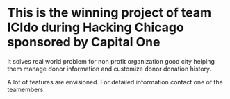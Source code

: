# This is the winning project of team ICIdo during Hacking Chicago sponsored by Capital One

It solves real world problem for non profit organization good city helping them manage donor information and customize donor donation history. 

A lot of features are envisioned. For detailed information contact one of the teamembers.
